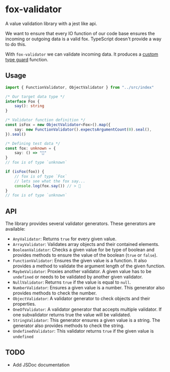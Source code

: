 # fox-validator

A value validation library with a jest like api.

We want to ensure that every IO function of our code base ensures the incoming
or outgoing data is a valid fox. TypeScript doesn't provide a way to do this.

With `fox-validator` we can validate incoming data. It produces a [custom type
guard](https://www.typescriptlang.org/docs/handbook/advanced-types.html#user-defined-type-guards)
function.

## Usage

```ts
import { FunctionValidator, ObjectValidator } from "../src/index"

/* Our target data type */
interface Fox {
    say(): string
}

/* Validator function definition */
const isFox = new ObjectValidator<Fox>().map({
    say: new FunctionValidator().expectsArgumentCount(0).seal(),
}).seal()

/* Defining test data */
const fox: unknown = {
    say: () => "🦊"
}
// fox is of type `unknown`

if (isFox(fox)) {
    // fox is of type `Fox`
    // lets see what the fox say...
    console.log(fox.say()) // > 🦊
}
// fox is of type `unknown`
```

## API

The library provides several validator generators. These generators are
available:

- `AnyValidator`: Returns `true` for every given value.
- `ArrayValidator`: Validates array objects and their contained elements.
- `BooleanValidator`: Checks a given value for be type of boolean and provides
  methods to ensure the value of the boolean (`true` or `false`).
- `FunctionValidator`: Ensures the given value is a function. It also provides a
  method to validate the argument length of the given function.
- `MaybeValidator`: Proxies another validator. A given value has to be
  `undefined` or needs to be validated by another given validator.
- `NullValidator`: Returns `true` if the value is equal to `null`.
- `NumberValidator`: Ensures a given value is a number. This generator also
  provides methods to check the number.
- `ObjectValidator`: A validator generator to check objects and their
  properties.
- `OneOfValidator`: A validator generator that accepts multiple validator. If
  one subvalidator returns true the value will be validated.
- `StringValidator`: This generator ensures a given value is a string. The
  generator also provides methods to check the string.
- `UndefinedValidator`: This validator returns `true` if the given value is
  `undefined`

## TODO

- Add JSDoc documentation
